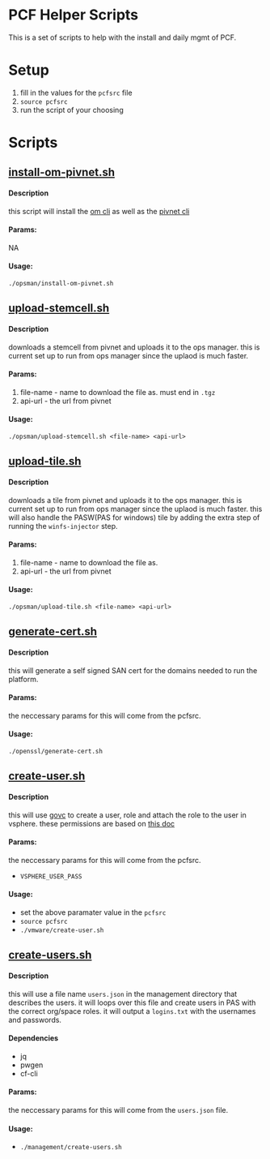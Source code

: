 # PCF Helper Scripts

This is a set of scripts to help with the install and daily mgmt of PCF. 

# Setup

1. fill in the values for the `pcfsrc` file
2. `source pcfsrc`
3. run the script of your choosing 

# Scripts

## [install-om-pivnet.sh](opsman/install-om-pivnet.sh)

#### Description
this script will install the [om cli](https://github.com/pivotal-cf/om) as well as the [pivnet cli](https://github.com/pivotal-cf/pivnet-cli)

#### Params:
NA

#### Usage:

`./opsman/install-om-pivnet.sh`

## [upload-stemcell.sh](opsman/upload-stemcell.sh)

#### Description
downloads a stemcell from pivnet and uploads it to the ops manager. this is current set up to run from ops manager since the uplaod is much faster.

#### Params:
1. file-name - name to download the file as. must end in `.tgz`
2. api-url - the url from  pivnet

#### Usage:

`./opsman/upload-stemcell.sh <file-name> <api-url>`

## [upload-tile.sh](opsman/upload-tile.sh)

#### Description
downloads a tile from pivnet and uploads it to the ops manager. this is current set up to run from ops manager since the uplaod is much faster. this will also handle the PASW(PAS for windows) tile by adding the extra step of running the `winfs-injector` step. 

#### Params:
1. file-name - name to download the file as. 
2. api-url - the url from  pivnet

#### Usage:

`./opsman/upload-tile.sh <file-name> <api-url>`

## [generate-cert.sh](openssl/generate-cert.sh)

#### Description
this will generate a self signed SAN cert for the domains needed to run the platform. 

#### Params:
the neccessary params for this will come from the pcfsrc. 

#### Usage:

`./openssl/generate-cert.sh`

## [create-user.sh](vmware/create-user.sh)

#### Description
this will use [govc](https://github.com/vmware/govmomi/tree/master/govc) to create a user, role and attach the role to the user in vsphere. these permissions are based on [this doc](https://docs.pivotal.io/pivotalcf/2-3/customizing/vsphere-service-account.html) 

#### Params:
the neccessary params for this will come from the pcfsrc. 
* `VSPHERE_USER_PASS`

#### Usage:
* set the above paramater value in the `pcfsrc`
* `source pcfsrc`
* `./vmware/create-user.sh`


## [create-users.sh](management/create-users.sh)

#### Description
this will use a file name `users.json` in the management directory that describes the users. it will loops over this file and create users in PAS with the correct org/space roles. it will output a `logins.txt` with the usernames and passwords.

#### Dependencies
* jq
* pwgen
* cf-cli

#### Params:
the neccessary params for this will come from the `users.json` file. 

#### Usage:
* `./management/create-users.sh`

